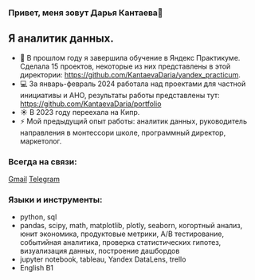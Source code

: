 ### Привет, меня зовут Дарья Кантаева👋

## Я аналитик данных.
- 🔭 В прошлом году я завершила обучение в Яндекс Практикуме. Сделала 15 проектов, некоторые из них представлены в этой директории: https://github.com/KantaevaDaria/yandex_practicum.
- 💻 За январь-февраль 2024 работала над проектами для частной инициативы и АНО, результаты работы представлены тут: https://github.com/KantaevaDaria/portfolio 
- ☀️ В 2023 году переехала на Кипр.
- ⚡ Мой предыдущий опыт работы: аналитик данных, руководитель направления в монтессори школе, программный директор, маркетолог.

### Всегда на связи:
[Gmail](mailto:daria.kantaeva29@gmail.com) 
[Telegram](https://t.me/kantaevad)

### Языки и инструменты:
- python, sql
- pandas, scipy, math, matplotlib, plotly, seaborn, когортный анализ, юнит экономика, продуктовые метрики, A/B тестирование, событийная аналитика, проверка статистических гипотез, визуализация данных, построение дашбордов 
- jupyter notebook, tableau, Yandex DataLens, trello
- English B1
